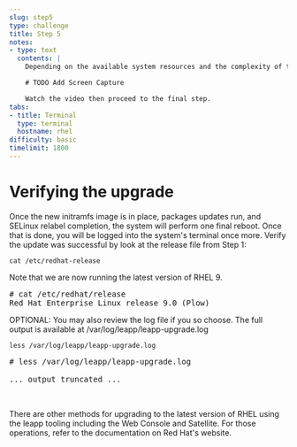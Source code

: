 ```yaml
---
slug: step5
type: challenge
title: Step 5
notes:
- type: text
  contents: |
    Depending on the available system resources and the complexity of the operating system instance, the upgrade process can take a long time. It also requires access to the system's console. Due to these conditions, we have provided a screen capture of an identical system upgrade process:

    # TODO Add Screen Capture

    Watch the video then proceed to the final step.
tabs:
- title: Terminal
  type: terminal
  hostname: rhel
difficulty: basic
timelimit: 1800
---
```

# Verifying the upgrade

Once the new initramfs image is in place, packages updates run, and SELinux relabel completion, the system will perform one final reboot. Once that is done, you will be logged into the system's terminal once more. Verify the update was successful by look at the release file from Step 1:

```
cat /etc/redhat-release
```

Note that we are now running the latest version of RHEL 9.

<pre class=file>
# cat /etc/redhat/release
Red Hat Enterprise Linux release 9.0 (Plow)
</pre>

OPTIONAL: You may also review the log file if you so choose. The full output is available at /var/log/leapp/leapp-upgrade.log

```
less /var/log/leapp/leapp-upgrade.log
```

<pre class=file>
# less /var/log/leapp/leapp-upgrade.log

... output truncated ...


</pre>

There are other methods for upgrading to the latest version of RHEL using the leapp tooling including the Web Console and Satellite. For those operations, refer to the documentation on Red Hat's website.